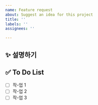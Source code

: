```yaml
---
name: Feature request
about: Suggest an idea for this project
title: ''
labels: ''
assignees: ''

---
```


## ✨ 설명하기 

## ✅ To Do List 

- [ ] 작-업 1
- [ ] 작-업 2
- [ ] 작-업 3
